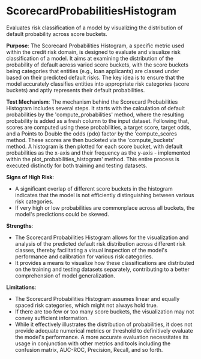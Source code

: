 # ScorecardProbabilitiesHistogram

Evaluates risk classification of a model by visualizing the distribution of default probability across score
buckets.

**Purpose**: The Scorecard Probabilities Histogram, a specific metric used within the credit risk domain, is
designed to evaluate and visualize risk classification of a model. It aims at examining the distribution of the
probability of default across varied score buckets, with the score buckets being categories that entities (e.g.,
loan applicants) are classed under based on their predicted default risks. The key idea is to ensure that the model
accurately classifies entities into appropriate risk categories (score buckets) and aptly represents their default
probabilities.

**Test Mechanism**: The mechanism behind the Scorecard Probabilities Histogram includes several steps. It starts
with the calculation of default probabilities by the 'compute_probabilities' method, where the resulting
probability is added as a fresh column to the input dataset. Following that, scores are computed using these
probabilities, a target score, target odds, and a Points to Double the odds (pdo) factor by the 'compute_scores
method. These scores are then bucketed via the 'compute_buckets' method. A histogram is then plotted for each score
bucket, with default probabilities as the x-axis and their frequency as the y-axis - implemented within the
plot_probabilities_histogram' method. This entire process is executed distinctly for both training and testing
datasets.

**Signs of High Risk**:
- A significant overlap of different score buckets in the histogram indicates that the model is not efficiently
distinguishing between various risk categories.
- If very high or low probabilities are commonplace across all buckets, the model's predictions could be skewed.

**Strengths**:
- The Scorecard Probabilities Histogram allows for the visualization and analysis of the predicted default risk
distribution across different risk classes, thereby facilitating a visual inspection of the model's performance and
calibration for various risk categories.
- It provides a means to visualize how these classifications are distributed on the training and testing datasets
separately, contributing to a better comprehension of model generalization.

**Limitations**:
- The Scorecard Probabilities Histogram assumes linear and equally spaced risk categories, which might not always
hold true.
- If there are too few or too many score buckets, the visualization may not convey sufficient information.
- While it effectively illustrates the distribution of probabilities, it does not provide adequate numerical
metrics or threshold to definitively evaluate the model's performance. A more accurate evaluation necessitates its
usage in conjunction with other metrics and tools including the confusion matrix, AUC-ROC, Precision, Recall, and
so forth.